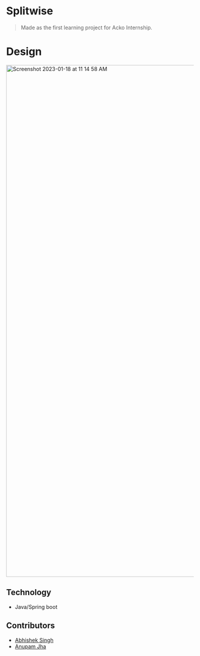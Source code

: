 # Splitwise

> Made as the first learning project for Acko Internship.

# Design
<img width="1372" alt="Screenshot 2023-01-18 at 11 14 58 AM" src="https://user-images.githubusercontent.com/122344860/213093838-f80b2e96-60dc-4f75-aead-c60d0c3e7e97.png" />

## Technology
- Java/Spring boot

## Contributors

- [Abhishek Singh](https://github.com/abhishek-acko2023)
- [Anupam Jha](https://github.com/anupam1099/)